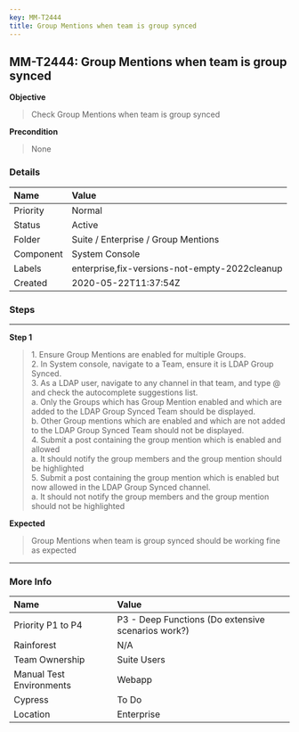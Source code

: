 ```yaml
---
key: MM-T2444
title: Group Mentions when team is group synced
---
```


## MM-T2444: Group Mentions when team is group synced

**Objective**

> <article>Check Group Mentions when team is group synced</article>

**Precondition**

> <article>None</article>

### Details

| Name      | Value                                         |
| :-------- | :-------------------------------------------- |
| Priority  | Normal                                        |
| Status    | Active                                        |
| Folder    | Suite / Enterprise / Group Mentions           |
| Component | System Console                                |
| Labels    | enterprise,fix-versions-not-empty-2022cleanup |
| Created   | 2020-05-22T11:37:54Z                          |

### Steps

<hr/>

**Step 1**

> <article>1. Ensure Group Mentions are enabled for multiple Groups.<br>2. In System console, navigate to a Team, ensure it is LDAP Group Synced.<br>3. As a LDAP user, navigate to any channel in that team, and type @ and check the autocomplete suggestions list.<br>a. Only the Groups which has Group Mention enabled and which are added to the LDAP Group Synced Team should be displayed.<br>b. Other Group mentions which are enabled and which are not added to the LDAP Group Synced Team should not be displayed.<br>4. Submit a post containing the group mention which is enabled and allowed<br>a. It should notify the group members and the group mention should be highlighted<br>5. Submit a post containing the group mention which is enabled but now allowed in the LDAP Group Synced channel.<br>a. It should not notify the group members and the group mention should not be highlighted</article>

**Expected**

> <article>Group Mentions when team is group synced should be working fine as expected</article>

<hr/>

### More Info

| Name                     | Value                                              |
| :----------------------- | :------------------------------------------------- |
| Priority P1 to P4        | P3 - Deep Functions (Do extensive scenarios work?) |
| Rainforest               | N/A                                                |
| Team Ownership           | Suite Users                                        |
| Manual Test Environments | Webapp                                             |
| Cypress                  | To Do                                              |
| Location                 | Enterprise                                         |
